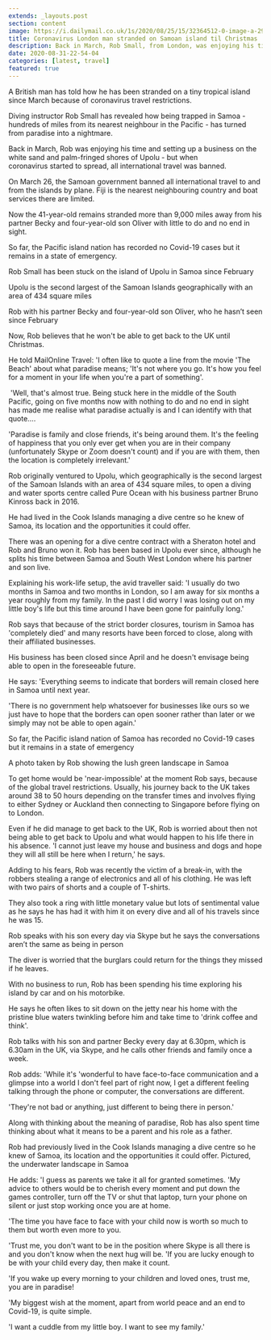 ```yaml
---
extends: _layouts.post
section: content
image: https://i.dailymail.co.uk/1s/2020/08/25/15/32364512-0-image-a-29_1598364685242.jpg 
title: Coronavirus London man stranded on Samoan island til Christmas 
description: Back in March, Rob Small, from London, was enjoying his time on the white sand and palm-fringed shores of Upolu in Samoa. But when coronavirus started to spread, all international travel was banned. 
date: 2020-08-31-22-54-04 
categories: [latest, travel] 
featured: true 
--- 
```

A British man has told how he has been stranded on a tiny tropical island since March because of coronavirus travel restrictions. 

Diving instructor Rob Small has revealed how being trapped in Samoa - hundreds of miles from its nearest neighbour in the Pacific - has turned from paradise into a nightmare. 

Back in March, Rob was enjoying his time and setting up a business on the white sand and palm-fringed shores of Upolu - but when coronavirus started to spread, all international travel was banned.

On March 26, the Samoan government banned all international travel to and from the islands by plane. Fiji is the nearest neighbouring country and boat services there are limited.    

Now the 41-year-old remains stranded more than 9,000 miles away from his partner Becky and four-year-old son Oliver with little to do and no end in sight. 

So far, the Pacific island nation has recorded no Covid-19 cases but it remains in a state of emergency. 

Rob Small has been stuck on the island of Upolu in Samoa since February 

Upolu is the second largest of the Samoan Islands geographically with an area of 434 square miles

Rob with his partner Becky and four-year-old son Oliver, who he hasn’t seen since February 

Now, Rob believes that he won't be able to get back to the UK until Christmas. 

He told MailOnline Travel: 'I often like to quote a line from the movie 'The Beach' about what paradise means; 'It's not where you go. It's how you feel for a moment in your life when you're a part of something'. 

 'Well, that's almost true. Being stuck here in the middle of the South Pacific, going on five months now with nothing to do and no end in sight has made me realise what paradise actually is and I can identify with that quote…. 

'Paradise is family and close friends, it's being around them. It's the feeling of happiness that you only ever get when you are in their company (unfortunately Skype or Zoom doesn't count) and if you are with them, then the location is completely irrelevant.' 

Rob originally ventured to Upolu, which geographically is the second largest of the Samoan Islands with an area of 434 square miles, to open a diving and water sports centre called Pure Ocean with his business partner Bruno Kinross back in 2016. 

He had lived in the Cook Islands managing a dive centre so he knew of Samoa, its location and the opportunities it could offer. 

There was an opening for a dive centre contract with a Sheraton hotel and Rob and Bruno won it. Rob has been based in Upolu ever since, although he splits his time between Samoa and South West London where his partner and son live. 

Explaining his work-life setup, the avid traveller said: 'I usually do two months in Samoa and two months in London, so I am away for six months a year roughly from my family. In the past I did worry I was losing out on my little boy's life but this time around I have been gone for painfully long.' 

Rob says that because of the strict border closures, tourism in Samoa has 'completely died' and many resorts have been forced to close, along with their affiliated businesses. 

His business has been closed since April and he doesn't envisage being able to open in the foreseeable future.  

He says: 'Everything seems to indicate that borders will remain closed here in Samoa until next year. 

'There is no government help whatsoever for businesses like ours so we just have to hope that the borders can open sooner rather than later or we simply may not be able to open again.' 

So far, the Pacific island nation of Samoa has recorded no Covid-19 cases but it remains in a state of emergency

A photo taken by Rob showing the lush green landscape in Samoa

To get home would be 'near-impossible' at the moment Rob says, because of the global travel restrictions. Usually, his journey back to the UK takes around 38 to 50 hours depending on the transfer times and involves flying to either Sydney or Auckland then connecting to Singapore before flying on to London. 

Even if he did manage to get back to the UK, Rob is worried about then not being able to get back to Upolu and what would happen to his life there in his absence. 'I cannot just leave my house and business and dogs and hope they will all still be here when I return,' he says. 

Adding to his fears, Rob was recently the victim of a break-in, with the robbers stealing a range of electronics and all of his clothing. He was left with two pairs of shorts and a couple of T-shirts. 

They also took a ring with little monetary value but lots of sentimental value as he says he has had it with him it on every dive and all of his travels since he was 15. 

Rob speaks with his son every day via Skype but he says the conversations aren’t the same as being in person 

The diver is worried that the burglars could return for the things they missed if he leaves.  

With no business to run, Rob has been spending his time exploring his island by car and on his motorbike. 

He says he often likes to sit down on the jetty near his home with the pristine blue waters twinkling before him and take time to 'drink coffee and think'. 

Rob talks with his son and partner Becky every day at 6.30pm, which is 6.30am in the UK, via Skype, and he calls other friends and family once a week. 

Rob adds: 'While it's 'wonderful to have face-to-face communication and a glimpse into a world I don't feel part of right now, I get a different feeling talking through the phone or computer, the conversations are different. 

'They're not bad or anything, just different to being there in person.' 

Along with thinking about the meaning of paradise, Rob has also spent time thinking about what it means to be a parent and his role as a father. 

Rob had previously lived in the Cook Islands managing a dive centre so he knew of Samoa, its location and the opportunities it could offer. Pictured, the underwater landscape in Samoa

He adds: 'I guess as parents we take it all for granted sometimes. 'My advice to others would be to cherish every moment and put down the games controller, turn off the TV or shut that laptop, turn your phone on silent or just stop working once you are at home. 

'The time you have face to face with your child now is worth so much to them but worth even more to you. 

'Trust me, you don't want to be in the position where Skype is all there is and you don't know when the next hug will be. 'If you are lucky enough to be with your child every day, then make it count. 

'If you wake up every morning to your children and loved ones, trust me, you are in paradise! 

'My biggest wish at the moment, apart from world peace and an end to Covid-19, is quite simple. 

'I want a cuddle from my little boy. I want to see my family.' 

